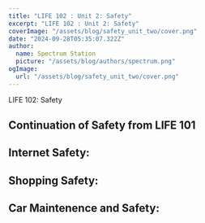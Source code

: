 ```yaml
---
title: "LIFE 102 : Unit 2: Safety"
excerpt: "LIFE 102 : Unit 2: Safety"
coverImage: "/assets/blog/safety_unit_two/cover.png"
date: "2024-09-28T05:35:07.322Z"
author:
  name: Spectrum Station
  picture: "/assets/blog/authors/spectrum.png"
ogImage:
  url: "/assets/blog/safety_unit_two/cover.png"
---
```

LIFE 102: Safety
## Continuation of Safety from LIFE 101

## Internet Safety:



## Shopping Safety:
     

## Car Maintenence and Safety: